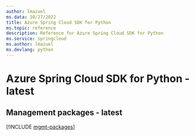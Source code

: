 ```yaml
---
author: lmazuel
ms.data: 10/27/2022
title: Azure Spring Cloud SDK for Python
ms.topic: reference
description: Reference for Azure Spring Cloud SDK for Python
ms.service: springcloud
ms.author: lmazuel
ms.devlang: python
---
```

# Azure Spring Cloud SDK for Python - latest

## Management packages - latest
[!INCLUDE [mgmt-packages](spring-cloud-mgmt-index.md)]